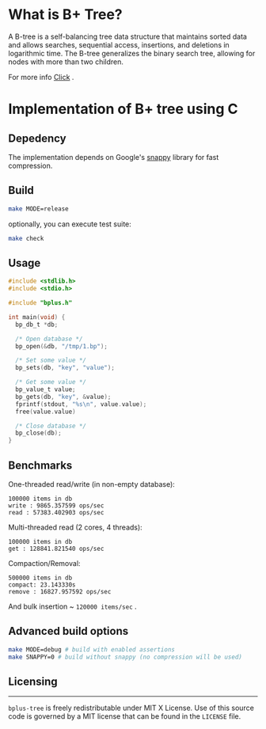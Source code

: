 # What is B+ Tree?
A B-tree is a self-balancing tree data structure that maintains sorted data and allows searches, sequential access, insertions, and deletions in logarithmic time. The B-tree generalizes the binary search tree, allowing for nodes with more than two children.

For more info [Click](https://en.wikipedia.org/wiki/B-tree#:~:text=In%20computer%20science%2C%20a%20B,with%20more%20than%20two%20children) .

# Implementation of B+ tree using C

## Depedency
The implementation depends on Google's [snappy](https://github.com/google/snappy) library for fast compression.

## Build
```bash
make MODE=release
```
optionally, you can execute test suite:
```bash
make check
```

## Usage

```C
#include <stdlib.h>
#include <stdio.h>

#include "bplus.h"

int main(void) {
  bp_db_t *db;

  /* Open database */
  bp_open(&db, "/tmp/1.bp");

  /* Set some value */
  bp_sets(db, "key", "value");

  /* Get some value */
  bp_value_t value;
  bp_gets(db, "key", &value);
  fprintf(stdout, "%s\n", value.value);
  free(value.value)

  /* Close database */
  bp_close(db);
}
```

## Benchmarks

One-threaded read/write (in non-empty database):

```
100000 items in db
write : 9865.357599 ops/sec
read : 57383.402903 ops/sec
```

Multi-threaded read (2 cores, 4 threads):

```
100000 items in db
get : 128841.821540 ops/sec
```

Compaction/Removal:

```
500000 items in db
compact: 23.143330s
remove : 16827.957592 ops/sec
```

And bulk insertion ~ `120000 items/sec` .

## Advanced build options

```bash
make MODE=debug # build with enabled assertions
make SNAPPY=0 # build without snappy (no compression will be used)
```

## Licensing
---------
`bplus-tree` is freely redistributable under MIT X License.
Use of this source code is governed by a MIT license that can be found
in the `LICENSE` file.